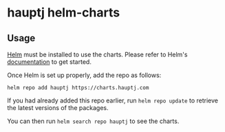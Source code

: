 # hauptj helm-charts

## Usage

[Helm](https://helm.sh) must be installed to use the charts.
Please refer to Helm's [documentation](https://helm.sh/docs/) to get started.

Once Helm is set up properly, add the repo as follows:

```console
helm repo add hauptj https://charts.hauptj.com
```

If you had already added this repo earlier, run `helm repo update` to retrieve the latest versions of the packages.

You can then run `helm search repo hauptj` to see the charts.
